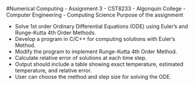 #Numerical Computing - Assignment 3 - CST8233 - Algonquin College - Computer Engineering - Computing Science
Purpose of the assignment

-  Solve 1st order Ordinary Differential Equations (ODE) using Euler’s and Runge-Kutta 4th Order Methods.
-  Develop a program in C/C++ for computing solutions with Euler’s Method.
-  Modify the program to implement Runge-Kutta 4th Order Method.
-  Calculate relative error of solutions at each time step.
-  Output should include a table showing exact temperature, estimated temperature, and relative error.
-  User can choose the method and step size for solving the ODE.
